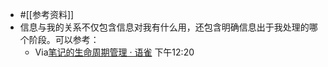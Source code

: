 - #[[参考资料]]
- 信息与我的关系不仅包含信息对我有什么用，还包含明确信息出于我处理的哪个阶段。可以参考：
    - Via[笔记的生命周期管理 · 语雀](https://www.yuque.com/aon/artofnotes/ocgxcq) 下午12:20
